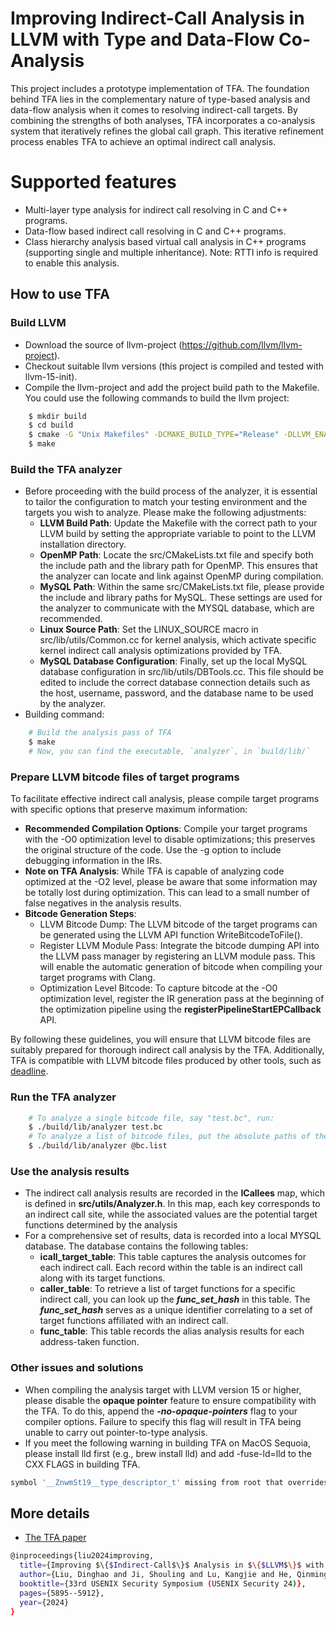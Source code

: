 # Improving Indirect-Call Analysis in LLVM with Type and Data-Flow Co-Analysis

This project includes a prototype implementation of TFA. The foundation behind TFA lies in the complementary nature of type-based analysis and data-flow analysis when it comes to resolving indirect-call targets. By combining the strengths of both analyses, TFA incorporates a co-analysis system that iteratively refines the global call graph. This iterative refinement process enables TFA to achieve an optimal indirect call analysis. 

# Supported features 
* Multi-layer type analysis for indirect call resolving in C and C++ programs.
* Data-flow based indirect call resolving in C and C++ programs.
* Class hierarchy analysis based virtual call analysis in C++ programs (supporting single and multiple inheritance). Note: RTTI info is required to enable this analysis.

## How to use TFA

### Build LLVM 
* Download the source of llvm-project (https://github.com/llvm/llvm-project).
* Checkout suitable llvm versions (this project is compiled and tested with llvm-15-init).
* Compile the llvm-project and add the project build path to the Makefile.
  You could use the following commands to build the llvm project:
```sh 
    $ mkdir build
    $ cd build
    $ cmake -G "Unix Makefiles" -DCMAKE_BUILD_TYPE="Release" -DLLVM_ENABLE_PROJECTS="clang;clang-tools-extra;lld;lldb;openmp" -DLLVM_ENABLE_RUNTIMES="libcxx;libcxxabi" ../llvm
	$ make 
```

### Build the TFA analyzer 
* Before proceeding with the build process of the analyzer, it is essential to tailor the configuration to match your testing environment and the targets you wish to analyze. Please make the following adjustments:
    * **LLVM Build Path**: Update the Makefile with the correct path to your LLVM build by setting the appropriate variable to point to the LLVM installation directory.
    * **OpenMP Path**: Locate the src/CMakeLists.txt file and specify both the include path and the library path for OpenMP. This ensures that the analyzer can locate and link against OpenMP during compilation.
    * **MySQL Path**:  Within the same src/CMakeLists.txt file, please provide the include and library paths for MySQL. These settings are used for the analyzer to communicate with the MYSQL database, which are recommended.
    * **Linux Source Path**: Set the LINUX_SOURCE macro in src/lib/utils/Common.cc for kernel analysis, which activate specific kernel indirect call analysis optimizations provided by TFA.
    * **MySQL Database Configuration**: Finally, set up the local MySQL database configuration in src/lib/utils/DBTools.cc. This file should be edited to include the correct database connection details such as the host, username, password, and the database name to be used by the analyzer.
* Building command:
```sh 
	# Build the analysis pass of TFA 
	$ make 
	# Now, you can find the executable, `analyzer`, in `build/lib/`
```
 
### Prepare LLVM bitcode files of target programs

To facilitate effective indirect call analysis, please compile target programs with specific options that preserve maximum information:
* **Recommended Compilation Options**: Compile your target programs with the -O0 optimization level to disable optimizations; this preserves the original structure of the code. Use the -g option to include debugging information in the IRs.
* **Note on TFA Analysis**: While TFA is capable of analyzing code optimized at the -O2 level, please be aware that some information may be totally lost during optimization. This can lead to a small number of false negatives in the analysis results.
* **Bitcode Generation Steps**:
    * LLVM Bitcode Dump: The LLVM bitcode of the target programs can be generated using the LLVM API function WriteBitcodeToFile().
    * Register LLVM Module Pass: Integrate the bitcode dumping API into the LLVM pass manager by registering an LLVM module pass. This will enable the automatic generation of bitcode when compiling your target programs with Clang.
    * Optimization Level Bitcode: To capture bitcode at the -O0 optimization level, register the IR generation pass at the beginning of the optimization pipeline using the **registerPipelineStartEPCallback** API.

By following these guidelines, you will ensure that LLVM bitcode files are suitably prepared for thorough indirect call analysis by the TFA. Additionally, TFA is compatible with LLVM bitcode files produced by other tools, such as [deadline](https://github.com/sslab-gatech/deadline).

### Run the TFA analyzer
```sh
	# To analyze a single bitcode file, say "test.bc", run:
	$ ./build/lib/analyzer test.bc
	# To analyze a list of bitcode files, put the absolute paths of the bitcode files in a file, say "bc.list", then run:
	$ ./build/lib/analyzer @bc.list
```

### Use the analysis results
* The indirect call analysis results are recorded in the **ICallees** map, which is defined in **src/utils/Analyzer.h**. In this map, each key corresponds to an indirect call site, while the associated values are the potential target functions determined by the analysis
* For a comprehensive set of results, data is recorded into a local MYSQL database. The database contains the following tables:
    * **icall_target_table**: This table captures the analysis outcomes for each indirect call. Each record within the table is an indirect call along with its target functions.
    * **caller_table**: To retrieve a list of target functions for a specific indirect call, you can look up the ***func_set_hash*** in this table. The ***func_set_hash*** serves as a unique identifier correlating to a set of target functions affiliated with an indirect call.
    * **func_table**: This table records the alias analysis results for each address-taken function.

### Other issues and solutions
* When compiling the analysis target with LLVM version 15 or higher, please disable the **opaque pointer** feature to ensure compatibility with the TFA. To do this, append the ***-no-opaque-pointers*** flag to your compiler options. Failure to specify this flag will result in TFA being unable to carry out pointer-to-type analysis. 
* If you meet the following warning in building TFA on MacOS Sequoia, please install lld first (e.g., brew install lld) and add -fuse-ld=lld to the CXX FLAGS in building TFA.
```sh
symbol '__ZnwmSt19__type_descriptor_t' missing from root that overrides /usr/lib/libc++abi.dylib. Use of that symbol in ... is being set to 0xBAD4007.
```

## More details

* [The TFA paper](https://www.usenix.org/system/files/usenixsecurity24-liu-dinghao-improving.pdf)

```sh
@inproceedings{liu2024improving,
  title={Improving $\{$Indirect-Call$\}$ Analysis in $\{$LLVM$\}$ with Type and $\{$Data-Flow$\}$$\{$Co-Analysis$\}$},
  author={Liu, Dinghao and Ji, Shouling and Lu, Kangjie and He, Qinming},
  booktitle={33rd USENIX Security Symposium (USENIX Security 24)},
  pages={5895--5912},
  year={2024}
}
```
